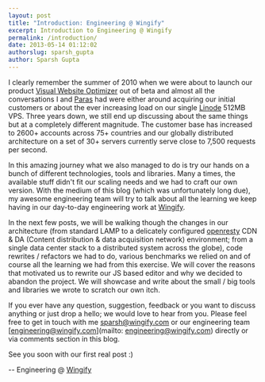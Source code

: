 ```yaml
---
layout: post
title: "Introduction: Engineering @ Wingify"
excerpt: Introduction to Engineering @ Wingify
permalink: /introduction/
date: 2013-05-14 01:12:02
authorslug: sparsh_gupta
author: Sparsh Gupta
---
```


I clearly remember the summer of 2010 when we were about to launch our
product [Visual Website Optimizer](http://visualwebsiteoptimizer.com) out
of beta and almost all the conversations I and [Paras](
http://twitter.com/paraschopra) had were either around acquiring our
initial customers or about the ever increasing load on our single [Linode](
http://linode.com) 512MB VPS. Three years down, we still end up
discussing about the same things but at a completely different magnitude.
The customer base has increased to 2600+ accounts across 75+ countries and
our globally distributed architecture on a set of 30+ servers currently
serve close to 7,500 requests per second.

In this amazing journey what we also managed to do is try our hands on a
bunch of different technologies, tools and libraries. Many a times, the
available stuff didn't fit our scaling needs and we had to craft our own
version. With the medium of this blog (which was unfortunately long due),
my awesome engineering team will try to talk about all the learning we keep
having in our day-to-day engineering work at [Wingify](http://wingify.com).

In the next few posts, we will be walking though the changes in our
architecture (from standard LAMP to a delicately configured [openresty](
http://openresty.org) CDN & DA (Content distribution & data acquisition
network) environment; from a single data center stack to a distributed
system across the globe), code rewrites / refactors we had to do, various
benchmarks we relied on and of course all the learning we had from this
exercise. We will cover the reasons that motivated us to rewrite our JS
based editor and why we decided to abandon the project. We will showcase
and write about the small / big tools and libraries we wrote to scratch our
own itch.

If you ever have any question, suggestion, feedback or you want to discuss
anything or just drop a hello; we would love to hear from you. Please feel
free to get in touch with me [sparsh@wingify.com](mailto:sparsh@wingify.com)
or our engineering team [engineering@wingify.com](mailto:
engineering@wingify.com) directly or via comments section in this blog.

See you soon with our first real post :)

-- Engineering @ [Wingify](http://wingify.com)
